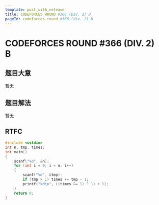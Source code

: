 ```yaml
---
template: post_with_netease
title: CODEFORCES ROUND #366 (DIV. 2) B
pageId: codeforces_round_#366_(div._2)_b
---
```


# CODEFORCES ROUND #366 (DIV. 2) B

## 题目大意
暂无

## 题目解法
暂无

## RTFC

```cpp
#include <cstdio>
int n, tmp, times;
int main()
{
    scanf("%d", &n);
    for (int i = 0; i < n; i++)
    {
        scanf("%d", &tmp);
        if (tmp > 1) times += tmp - 1;
        printf("%d\n", ((times &= 1) ^ 1) + 1);
    }
    return 0;
}
```
